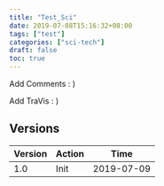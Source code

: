 ```yaml
---
title: "Test_Sci"
date: 2019-07-08T15:16:32+08:00
tags: ["test"]
categories: ["sci-tech"]
draft: false
toc: true
---
```


Add Comments : )

Add TraVis : )

## Versions

| Version | Action | Time       |
| ------- | ------ | ---------- |
| 1.0     | Init   | 2019-07-09 |